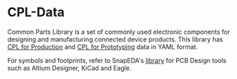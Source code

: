 # CPL-Data
Common Parts Library is a set of commonly used electronic components for designing and manufacturing connected device products. This library has [CPL for Production](https://octopart.com/common-parts-library/production) and [CPL for Prototyping](https://octopart.com/common-parts-library/prototyping) data in YAML format.

For symbols and footprints, refer to SnapEDA's [library](https://snapeda.com/libraries/octopart/common-parts-library/) for PCB Design tools such as Altium Designer, KiCad and Eagle.

